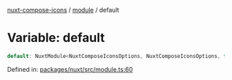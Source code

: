 [nuxt-compose-icons](../../modules.md) / [module](../index.md) / default

# Variable: default

```ts
default: NuxtModule<NuxtComposeIconsOptions, NuxtComposeIconsOptions, false>;
```

Defined in: [packages/nuxt/src/module.ts:60](https://github.com/arthur-plazanet/nuxt-compose-icons/blob/99c7adb9fc4bc50d94b098116a004219498c2ced/packages/nuxt/src/module.ts#L60)
